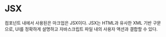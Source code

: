 # JSX

컴포넌트 내에서 사용된은 마크업은 JSX이다. JSX는 HTML과 유사한 XML 기반 구문으로, UI를 정확하게 설명하고 자바스크립트 파일 내의 사용자 액션과 결합할 수 있다.
